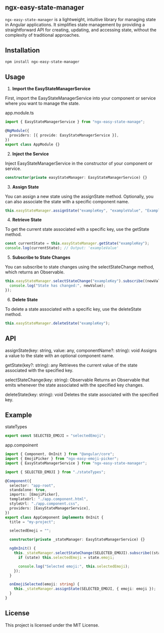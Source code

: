 ## ngx-easy-state-manager

<!-- ![Example Image](https://github.com/PsySanchez/ngx-easy-emoji-picker/blob/master/src/emoji-picker.png) -->

`ngx-easy-state-manager` is a lightweight, intuitive library for managing state in Angular applications. It simplifies state management by providing a straightforward API for creating, updating, and accessing state, without the complexity of traditional approaches.

## Installation

```bash
npm install ngx-easy-state-manager
```

## Usage

1. **Import the EasyStateManagerService**

First, import the EasyStateManagerService into your component or service where you want to manage the state.

app.module.ts

```typescript
import { EasyStateManagerService } from "ngx-easy-state-manage";

@NgModule({
  providers: [{ provide: EasyStateManagerService }],
})
export class AppModule {}
```

2. **Inject the Service**

Inject EasyStateManagerService in the constructor of your component or service.

```typescript
constructor(private easyStateManager: EasyStateManagerService) {}
```

3. **Assign State**

You can assign a new state using the assignState method. Optionally, you can also associate the state with a specific component name.

```typescript
this.easyStateManager.assignState("exampleKey", "exampleValue", "ExampleComponentName");
```

4. **Retrieve State**

To get the current state associated with a specific key, use the getState method.

```typescript
const currentState = this.easyStateManager.getState("exampleKey");
console.log(currentState); // Output: 'exampleValue'
```

5. **Subscribe to State Changes**

You can subscribe to state changes using the selectStateChange method, which returns an Observable.

```typescript
this.easyStateManager.selectStateChange("exampleKey").subscribe((newValue) => {
  console.log("State has changed:", newValue);
});
```

6. **Delete State**

To delete a state associated with a specific key, use the deleteState method.

```typescript
this.easyStateManager.deleteState("exampleKey");
```

## API

assignState(key: string, value: any, componentName?: string): void
Assigns a value to the state with an optional component name.

getState(key?: string): any
Retrieves the current value of the state associated with the specified key.

selectStateChange(key: string): Observable<any>
Returns an Observable that emits whenever the state associated with the specified key changes.

deleteState(key: string): void
Deletes the state associated with the specified key.

## Example

stateTypes

```typescript
export const SELECTED_EMOJI = "selectedEmoji";
```

app.compoinent

```typescript
import { Component, OnInit } from "@angular/core";
import { EmojiPicker } from "ngx-easy-emoji-picker";
import { EasyStateManagerService } from "ngx-easy-state-manager";

import { SELECTED_EMOJI } from "./stateTypes";

@Component({
  selector: "app-root",
  standalone: true,
  imports: [EmojiPicker],
  templateUrl: "./app.component.html",
  styleUrl: "./app.component.css",
  providers: [EasyStateManagerService],
})
export class AppComponent implements OnInit {
  title = "my-project";

  selectedEmoji = "";

  constructor(private _stateManager: EasyStateManagerService) {}

  ngOnInit() {
    this._stateManager.selectStateChange(SELECTED_EMOJI).subscribe((state) => {
      if (state) this.selectedEmoji = state.emoji;

      console.log("Selected emoji:", this.selectedEmoji);
    });
  }

  onEmojiSelected(emoji: string) {
    this._stateManager.assignState(SELECTED_EMOJI, { emoji: emoji });
  }
}
```

## License

This project is licensed under the MIT License.
